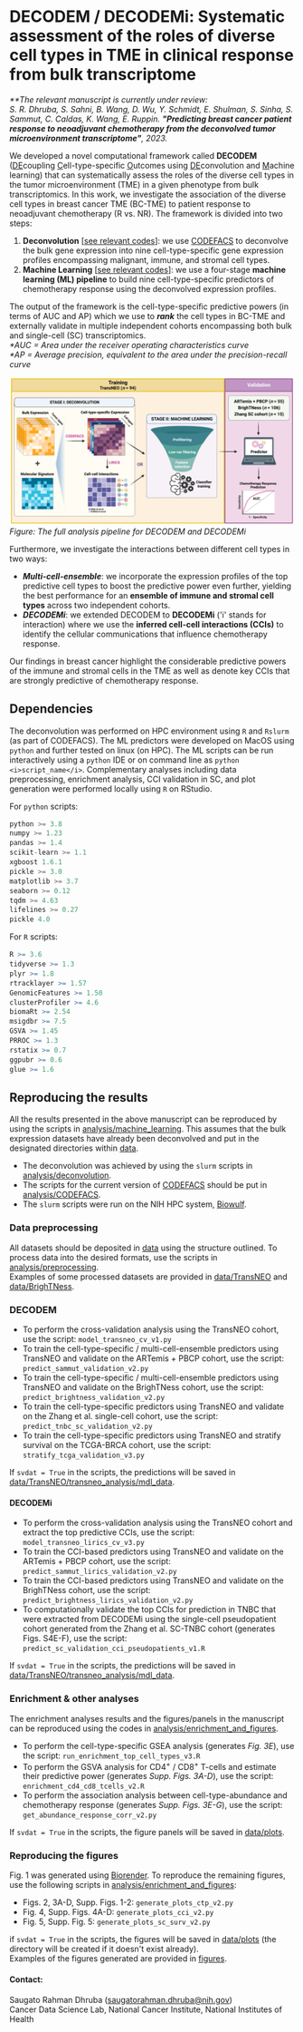 # DECODEM / DECODEMi: Systematic assessment of the roles of diverse cell types in TME in clinical response from bulk transcriptome  

<i>**The relevant manuscript is currently under review:   
S. R. Dhruba, S. Sahni, B. Wang, D. Wu, Y. Schmidt, E. Shulman, S. Sinha, S. Sammut, C. Caldas, K. Wang, E. Ruppin. <b>"Predicting breast cancer patient response to neoadjuvant chemotherapy from the deconvolved tumor microenvironment transcriptome"</b>, 2023.  
</i>

We developed a novel computational framework called **DECODEM** (<ins>DE</ins>coupling <ins>C</ins>ell-type-specific <ins>O</ins>utcomes using <ins>DE</ins>convolution and <ins>M</ins>achine learning) that can systematically assess the roles of the diverse cell types in the tumor microenvironment (TME) in a given phenotype from bulk transcriptomics. In this work, we investigate the association of the diverse cell types in breast cancer TME (BC-TME) to patient response to neoadjuvant chemotherapy (R vs. NR). The framework is divided into two steps:  

1. <b>Deconvolution</b> [[see relevant codes](analysis/deconvolution/)]: we use [CODEFACS](https://github.com/ruppinlab/CODEFACS/) to deconvolve the bulk gene expression into nine cell-type-specific gene expression profiles encompassing malignant, immune, and stromal cell types.  
2. <b>Machine Learning</b> [[see relevant codes](analysis/machine_learning/)]: we use a four-stage **machine learning (ML) pipeline** to build nine cell-type-specific predictors of chemotherapy response using the deconvolved expression profiles.    

The output of the framework is the cell-type-specific predictive powers (in terms of AUC and AP) which we use to <b><i>rank</i></b> the cell types in BC-TME and externally validate in multiple independent cohorts encompassing both bulk and single-cell (SC) transcriptomics.  
<i>
*AUC = Area under the receiver operating characteristics curve  
*AP = Average precision, equivalent to the area under the precision-recall curve  
</i>  


![DECODEM](figures/Fig1_DECODEM_v2.png)  
*Figure: The full analysis pipeline for DECODEM and DECODEMi*  
  
Furthermore, we investigate the interactions between different cell types in two ways:  
* <b><i>Multi-cell-ensemble</i></b>: we incorporate the expression profiles of the top predictive cell types to boost the predictive power even further, yielding the best performance for an <b>ensemble of immune and stromal cell types</b> across two independent cohorts.  
* <b><i>DECODEMi</i></b>: we extended DECODEM to **DECODEMi** ('i' stands for interaction) where we use the <b>inferred cell-cell interactions (CCIs)</b> to identify the cellular communications that influence chemotherapy response.  

Our findings in breast cancer highlight the considerable predictive powers of the immune and stromal cells in the TME as well as denote key CCIs that are strongly predictive of chemotherapy response.  


## Dependencies  
The deconvolution was performed on HPC environment using `R` and `Rslurm` (as part of CODEFACS). The ML predictors were developed on MacOS using `python` and further tested on linux (on HPC). The ML scripts can be run interactively using a `python` IDE or on command line as `python <i>script_name</i>`. Complementary analyses including data preprocessing, enrichment analysis, CCI validation in SC, and plot generation were performed locally using `R` on RStudio.  

For `python` scripts:  
```python
python >= 3.8  
numpy >= 1.23   
pandas >= 1.4  
scikit-learn >= 1.1  
xgboost 1.6.1
pickle >= 3.0  
matplotlib >= 3.7
seaborn >= 0.12
tqdm >= 4.63  
lifelines >= 0.27  
pickle 4.0  
```  
  
For `R` scripts:  
```R
R >= 3.6  
tidyverse >= 1.3  
plyr >= 1.8
rtracklayer >= 1.57  
GenomicFeatures >= 1.50
clusterProfiler >= 4.6  
biomaRt >= 2.54  
msigdbr >= 7.5  
GSVA >= 1.45  
PRROC >= 1.3  
rstatix >= 0.7  
ggpubr >= 0.6  
glue >= 1.6  
```


## Reproducing the results
All the results presented in the above manuscript can be reproduced by using the scripts in [analysis/machine_learning](analysis/machine_learning/). This assumes that the bulk expression datasets have already been deconvolved and put in the designated directories within [data](data/).  
- The deconvolution was achieved by using the `slurm` scripts in [analysis/deconvolution](analysis/deconvolution/).  
- The scripts for the current version of [CODEFACS](https://github.com/ruppinlab/CODEFACS/) should be put in [analysis/CODEFACS](analysis/CODEFACS/).  
- The `slurm` scripts were run on the NIH HPC system, [Biowulf](https://hpc.nih.gov/).   


### Data preprocessing  
All datasets should be deposited in [data](data/) using the structure outlined. To process data into the desired formats, use the scripts in [analysis/preprocessing](analysis/preprocessing/).  
Examples of some processed datasets are provided in [data/TransNEO](data/TransNEO/) and [data/BrighTNess](data/BrighTNess/). 


### DECODEM  
- To perform the cross-validation analysis using the TransNEO cohort, use the script: `model_transneo_cv_v1.py`  
- To train the cell-type-specific / multi-cell-ensemble predictors using TransNEO and validate on the ARTemis + PBCP cohort, use the script: `predict_sammut_validation_v2.py`  
- To train the cell-type-specific / multi-cell-ensemble predictors using TransNEO and validate on the BrighTNess cohort, use the script: `predict_brightness_validation_v2.py`  
- To train the cell-type-specific predictors using TransNEO and validate on the Zhang et al. single-cell cohort, use the script: `predict_tnbc_sc_validation_v2.py`  
- To train the cell-type-specific predictors using TransNEO and stratify survival on the TCGA-BRCA cohort, use the script: `stratify_tcga_validation_v3.py` 

If `svdat = True` in the scripts, the predictions will be saved in [data/TransNEO/transneo_analysis/mdl_data](data/TransNEO/transneo_analysis/mdl_data/).  


#### DECODEMi  
- To perform the cross-validation analysis using the TransNEO cohort and extract the top predictive CCIs, use the script: `model_transneo_lirics_cv_v3.py`  
- To train the CCI-based predictors using TransNEO and validate on the ARTemis + PBCP cohort, use the script: `predict_sammut_lirics_validation_v2.py`  
- To train the CCI-based predictors using TransNEO and validate on the BrighTNess cohort, use the script: `predict_brightness_lirics_validation_v2.py`  
- To computationally validate the top CCIs for prediction in TNBC that were extracted from DECODEMi using the single-cell pseudopatient cohort generated from the Zhang et al. SC-TNBC cohort (generates Figs. S4E-F),  use the script: `predict_sc_validation_cci_pseudopatients_v1.R`  

If `svdat = True` in the scripts, the predictions will be saved in [data/TransNEO/transneo_analysis/mdl_data](data/TransNEO/transneo_analysis/mdl_data/).  


### Enrichment & other analyses  
The enrichment analyses results and the figures/panels in the manuscript can be reproduced using the codes in [analysis/enrichment_and_figures](analysis/enrichment_and_figure/).  
- To perform the cell-type-specific GSEA analysis (generates *Fig. 3E*), use the script: `run_enrichment_top_cell_types_v3.R`
- To perform the GSVA analysis for CD4<sup>+</sup> / CD8<sup>+</sup> T-cells and estimate their predictive power (generates *Supp. Figs. 3A-D*), use the script: `enrichment_cd4_cd8_tcells_v2.R`   
- To perform the association analysis between cell-type-abundance and chemotherapy response (generates *Supp. Figs. 3E-G*), use the script: `get_abundance_response_corr_v2.py`  

If `svdat = True` in the scripts, the figure panels will be saved in [data/plots](data/plots/).  


### Reproducing the figures  
Fig. 1 was generated using [Biorender](http://biorender.com/). To reproduce the remaining figures, use the following scripts in [analysis/enrichment_and_figures](analysis/enrichment_and_figures/):  
- Figs. 2, 3A-D, Supp. Figs. 1-2: `generate_plots_ctp_v2.py`  
- Fig. 4, Supp. Figs. 4A-D: `generate_plots_cci_v2.py`  
- Fig. 5, Supp. Fig. 5: `generate_plots_sc_surv_v2.py`  

if `svdat = True` in the scripts, the figures will be saved in [data/plots](data/plots/) (the directory will be created if it doesn't exist already).  
Examples of the figures generated are provided in [figures](figures/).  
  
  
#### Contact: 
Saugato Rahman Dhruba (saugatorahman.dhruba@nih.gov)  
Cancer Data Science Lab, National Cancer Institute, National Institutes of Health  
